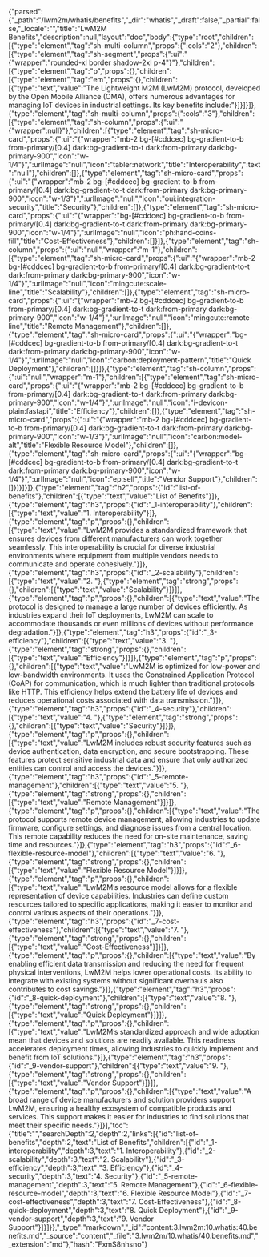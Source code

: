 {"parsed":{"_path":"/lwm2m/whatis/benefits","_dir":"whatis","_draft":false,"_partial":false,"_locale":"","title":"LwM2M Benefits","description":null,"layout":"doc","body":{"type":"root","children":[{"type":"element","tag":"sh-multi-column","props":{":cols":"2"},"children":[{"type":"element","tag":"sh-segment","props":{":ui":"{\"wrapper\":\"rounded-xl border shadow-2xl p-4\"}"},"children":[{"type":"element","tag":"p","props":{},"children":[{"type":"element","tag":"em","props":{},"children":[{"type":"text","value":"The Lightweight M2M (LwM2M) protocol, developed by the Open Mobile Alliance (OMA), offers numerous advantages for managing IoT devices in industrial settings. Its key benefits include:"}]}]}]},{"type":"element","tag":"sh-multi-column","props":{":cols":"3"},"children":[{"type":"element","tag":"sh-column","props":{":ui":"{\"wrapper\":null}"},"children":[{"type":"element","tag":"sh-micro-card","props":{":ui":"{\"wrapper\":\"mb-2 bg-[#cddcec] bg-gradient-to-b from-primary/[0.4] dark:bg-gradient-to-t dark:from-primary dark:bg-primary-900\",\"icon\":\"w-1/4\"}",":urlImage":"null","icon":"tabler:network","title":"Interoperability",":text":"null"},"children":[]},{"type":"element","tag":"sh-micro-card","props":{":ui":"{\"wrapper\":\"mb-2 bg-[#cddcec] bg-gradient-to-b from-primary/[0.4] dark:bg-gradient-to-t dark:from-primary dark:bg-primary-900\",\"icon\":\"w-1/3\"}",":urlImage":"null","icon":"oui:integration-security","title":"Security"},"children":[]},{"type":"element","tag":"sh-micro-card","props":{":ui":"{\"wrapper\":\"bg-[#cddcec] bg-gradient-to-b from-primary/[0.4] dark:bg-gradient-to-t dark:from-primary dark:bg-primary-900\",\"icon\":\"w-1/4\"}",":urlImage":"null","icon":"ph:hand-coins-fill","title":"Cost-Effectiveness"},"children":[]}]},{"type":"element","tag":"sh-column","props":{":ui":"null","wrapper":"m-1"},"children":[{"type":"element","tag":"sh-micro-card","props":{":ui":"{\"wrapper\":\"mb-2  bg-[#cddcec] bg-gradient-to-b from-primary/[0.4] dark:bg-gradient-to-t dark:from-primary dark:bg-primary-900\",\"icon\":\"w-1/4\"}",":urlImage":"null","icon":"mingcute:scale-line","title":"Scalability"},"children":[]},{"type":"element","tag":"sh-micro-card","props":{":ui":"{\"wrapper\":\"mb-2  bg-[#cddcec] bg-gradient-to-b from-primary/[0.4] dark:bg-gradient-to-t dark:from-primary dark:bg-primary-900\",\"icon\":\"w-1/4\"}",":urlImage":"null","icon":"mingcute:remote-line","title":"Remote Management"},"children":[]},{"type":"element","tag":"sh-micro-card","props":{":ui":"{\"wrapper\":\"bg-[#cddcec] bg-gradient-to-b from-primary/[0.4] dark:bg-gradient-to-t dark:from-primary dark:bg-primary-900\",\"icon\":\"w-1/4\"}",":urlImage":"null","icon":"carbon:deployment-pattern","title":"Quick Deployment"},"children":[]}]},{"type":"element","tag":"sh-column","props":{":ui":"null","wrapper":"m-1"},"children":[{"type":"element","tag":"sh-micro-card","props":{":ui":"{\"wrapper\":\"mb-2  bg-[#cddcec] bg-gradient-to-b from-primary/[0.4] dark:bg-gradient-to-t dark:from-primary dark:bg-primary-900\",\"icon\":\"w-1/4\"}",":urlImage":"null","icon":"i-devicon-plain:fastapi","title":"Efficiency"},"children":[]},{"type":"element","tag":"sh-micro-card","props":{":ui":"{\"wrapper\":\"mb-2  bg-[#cddcec] bg-gradient-to-b from-primary/[0.4] dark:bg-gradient-to-t dark:from-primary dark:bg-primary-900\",\"icon\":\"w-1/3\"}",":urlImage":"null","icon":"carbon:model-alt","title":"Flexible Resource Model"},"children":[]},{"type":"element","tag":"sh-micro-card","props":{":ui":"{\"wrapper\":\"bg-[#cddcec] bg-gradient-to-b from-primary/[0.4] dark:bg-gradient-to-t dark:from-primary dark:bg-primary-900\",\"icon\":\"w-1/4\"}",":urlImage":"null","icon":"ep:sell","title":"Vendor Support"},"children":[]}]}]}]},{"type":"element","tag":"h2","props":{"id":"list-of-benefits"},"children":[{"type":"text","value":"List of Benefits"}]},{"type":"element","tag":"h3","props":{"id":"_1-interoperability"},"children":[{"type":"text","value":"1. Interoperability"}]},{"type":"element","tag":"p","props":{},"children":[{"type":"text","value":"LwM2M provides a standardized framework that ensures devices from different manufacturers can work together seamlessly. This interoperability is crucial for diverse industrial environments where equipment from multiple vendors needs to communicate and operate cohesively."}]},{"type":"element","tag":"h3","props":{"id":"_2-scalability"},"children":[{"type":"text","value":"2. "},{"type":"element","tag":"strong","props":{},"children":[{"type":"text","value":"Scalability"}]}]},{"type":"element","tag":"p","props":{},"children":[{"type":"text","value":"The protocol is designed to manage a large number of devices efficiently. As industries expand their IoT deployments, LwM2M can scale to accommodate thousands or even millions of devices without performance degradation."}]},{"type":"element","tag":"h3","props":{"id":"_3-efficiency"},"children":[{"type":"text","value":"3. "},{"type":"element","tag":"strong","props":{},"children":[{"type":"text","value":"Efficiency"}]}]},{"type":"element","tag":"p","props":{},"children":[{"type":"text","value":"LwM2M is optimized for low-power and low-bandwidth environments. It uses the Constrained Application Protocol (CoAP) for communication, which is much lighter than traditional protocols like HTTP. This efficiency helps extend the battery life of devices and reduces operational costs associated with data transmission."}]},{"type":"element","tag":"h3","props":{"id":"_4-security"},"children":[{"type":"text","value":"4. "},{"type":"element","tag":"strong","props":{},"children":[{"type":"text","value":"Security"}]}]},{"type":"element","tag":"p","props":{},"children":[{"type":"text","value":"LwM2M includes robust security features such as device authentication, data encryption, and secure bootstrapping. These features protect sensitive industrial data and ensure that only authorized entities can control and access the devices."}]},{"type":"element","tag":"h3","props":{"id":"_5-remote-management"},"children":[{"type":"text","value":"5. "},{"type":"element","tag":"strong","props":{},"children":[{"type":"text","value":"Remote Management"}]}]},{"type":"element","tag":"p","props":{},"children":[{"type":"text","value":"The protocol supports remote device management, allowing industries to update firmware, configure settings, and diagnose issues from a central location. This remote capability reduces the need for on-site maintenance, saving time and resources."}]},{"type":"element","tag":"h3","props":{"id":"_6-flexible-resource-model"},"children":[{"type":"text","value":"6. "},{"type":"element","tag":"strong","props":{},"children":[{"type":"text","value":"Flexible Resource Model"}]}]},{"type":"element","tag":"p","props":{},"children":[{"type":"text","value":"LwM2M’s resource model allows for a flexible representation of device capabilities. Industries can define custom resources tailored to specific applications, making it easier to monitor and control various aspects of their operations."}]},{"type":"element","tag":"h3","props":{"id":"_7-cost-effectiveness"},"children":[{"type":"text","value":"7. "},{"type":"element","tag":"strong","props":{},"children":[{"type":"text","value":"Cost-Effectiveness"}]}]},{"type":"element","tag":"p","props":{},"children":[{"type":"text","value":"By enabling efficient data transmission and reducing the need for frequent physical interventions, LwM2M helps lower operational costs. Its ability to integrate with existing systems without significant overhauls also contributes to cost savings."}]},{"type":"element","tag":"h3","props":{"id":"_8-quick-deployment"},"children":[{"type":"text","value":"8. "},{"type":"element","tag":"strong","props":{},"children":[{"type":"text","value":"Quick Deployment"}]}]},{"type":"element","tag":"p","props":{},"children":[{"type":"text","value":"LwM2M’s standardized approach and wide adoption mean that devices and solutions are readily available. This readiness accelerates deployment times, allowing industries to quickly implement and benefit from IoT solutions."}]},{"type":"element","tag":"h3","props":{"id":"_9-vendor-support"},"children":[{"type":"text","value":"9. "},{"type":"element","tag":"strong","props":{},"children":[{"type":"text","value":"Vendor Support"}]}]},{"type":"element","tag":"p","props":{},"children":[{"type":"text","value":"A broad range of device manufacturers and solution providers support LwM2M, ensuring a healthy ecosystem of compatible products and services. This support makes it easier for industries to find solutions that meet their specific needs."}]}],"toc":{"title":"","searchDepth":2,"depth":2,"links":[{"id":"list-of-benefits","depth":2,"text":"List of Benefits","children":[{"id":"_1-interoperability","depth":3,"text":"1. Interoperability"},{"id":"_2-scalability","depth":3,"text":"2. Scalability"},{"id":"_3-efficiency","depth":3,"text":"3. Efficiency"},{"id":"_4-security","depth":3,"text":"4. Security"},{"id":"_5-remote-management","depth":3,"text":"5. Remote Management"},{"id":"_6-flexible-resource-model","depth":3,"text":"6. Flexible Resource Model"},{"id":"_7-cost-effectiveness","depth":3,"text":"7. Cost-Effectiveness"},{"id":"_8-quick-deployment","depth":3,"text":"8. Quick Deployment"},{"id":"_9-vendor-support","depth":3,"text":"9. Vendor Support"}]}]}},"_type":"markdown","_id":"content:3.lwm2m:10.whatis:40.benefits.md","_source":"content","_file":"3.lwm2m/10.whatis/40.benefits.md","_extension":"md"},"hash":"FxmS8nhsno"}